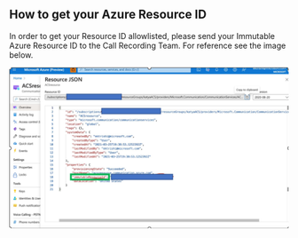 ## How to get your Azure Resource ID

In order to get your Resource ID allowlisted, please send your Immutable Azure Resource ID to the Call Recording Team. For reference see the image below.

![How to get Azure Resource ID](../../media/call-recording/immutable-resource-id.png)

